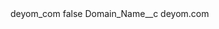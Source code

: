 <?xml version="1.0" encoding="UTF-8"?>
<CustomMetadata xmlns="http://soap.sforce.com/2006/04/metadata" xmlns:xsi="http://www.w3.org/2001/XMLSchema-instance" xmlns:xsd="http://www.w3.org/2001/XMLSchema">
    <label>deyom_com</label>
    <protected>false</protected>
    <values>
        <field>Domain_Name__c</field>
        <value xsi:type="xsd:string">deyom.com</value>
    </values>
</CustomMetadata>
